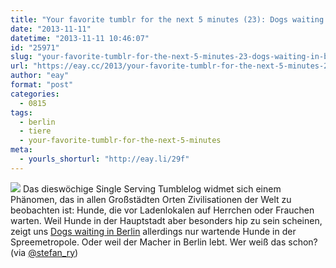 ```yaml
---
title: "Your favorite tumblr for the next 5 minutes (23): Dogs waiting in Berlin"
date: "2013-11-11"
datetime: "2013-11-11 10:46:07"
id: "25971"
slug: "your-favorite-tumblr-for-the-next-5-minutes-23-dogs-waiting-in-berlin"
url: "https://eay.cc/2013/your-favorite-tumblr-for-the-next-5-minutes-23-dogs-waiting-in-berlin/"
author: "eay"
format: "post"
categories:
  - 0815
tags:
  - berlin
  - tiere
  - your-favorite-tumblr-for-the-next-5-minutes
meta:
  - yourls_shorturl: "http://eay.li/29f"
---
```


![](https://eay.cc/uploads/2013/dogswaitinginberlin.jpg) Das dieswöchige Single Serving Tumblelog widmet sich einem Phänomen, das in allen Großstädten Orten Zivilisationen der Welt zu beobachten ist: Hunde, die vor Ladenlokalen auf Herrchen oder Frauchen warten. Weil Hunde in der Hauptstadt aber besonders hip zu sein scheinen, zeigt uns [Dogs waiting in Berlin](http://dogswaitinginberlin.tumblr.com/) allerdings nur wartende Hunde in der Spreemetropole. Oder weil der Macher in Berlin lebt. Wer weiß das schon? (via [@stefan\_ry](https://twitter.com/stefan_ry/status/398733111464181760))
